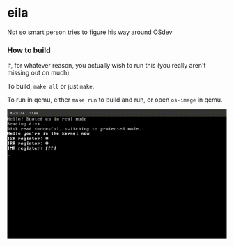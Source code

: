 # eila
Not so smart person tries to figure his way around OSdev


### How to build
If, for whatever reason, you actually wish to run this (you really aren't missing out on much). 

To build, `make all` or just `make`. 

To run in qemu, either `make run` to build and run, or open `os-image` in qemu. 


![example](example.gif)
